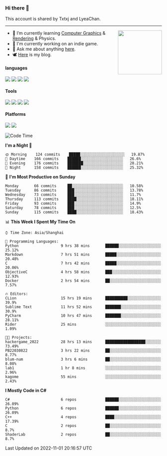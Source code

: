 ### Hi there 👋

This account is shared by Txtxj and LyeaChan.

---

<img align="right" height="141" src="https://github-readme-stats.vercel.app/api?username=txtxj&theme=tokyonight&show_icons=true&count_private=true">

- 🌱 I’m currently learning [Computer Graphics](https://github.com/txtxj/GAMES101) & [Rendering](https://github.com/txtxj/GAMES202) & Physics.
- 🐶 I'm currently working on an indie game.
- 💬 Ask me about anything [here](https://github.com/txtxj/txtxj/issues).
- 🕊️ [Here](https://txtxj.top) is my blog.

#### languages

![](https://img.shields.io/badge/C++-00599C?logo=cplusplus&logoColor=fff)
![](https://img.shields.io/badge/Python-3e74a2?logo=python&logoColor=fff)
![](https://img.shields.io/badge/C%23-239120?logo=csharp&logoColor=fff)
![](https://img.shields.io/badge/C-A8B9CC?logo=c&logoColor=555)


#### Tools

![](https://img.shields.io/badge/JetBrains-000000?logo=jetbrains&logoColor=fff)
![](https://img.shields.io/badge/Unity-FFFFFF?logo=unity&logoColor=000)
![](https://img.shields.io/badge/SublimeText_3-FF9800?logo=sublimetext&logoColor=fff)
![](https://img.shields.io/badge/Blender-F5792A?logo=blender&logoColor=fff)


#### Platforms

![](https://img.shields.io/badge/Windows_10-0078D6?logo=windows&logoColor=fff)
![](https://img.shields.io/badge/Ubuntu_20.04-E95420?logo=ubuntu&logoColor=fff)


<!--START_SECTION:waka-->
![Code Time](http://img.shields.io/badge/Code%20Time-469%20hrs%2028%20mins-blue)

**I'm a Night 🦉** 

```text
🌞 Morning    124 commits    █████░░░░░░░░░░░░░░░░░░░░   19.87% 
🌆 Daytime    166 commits    ██████░░░░░░░░░░░░░░░░░░░   26.6% 
🌃 Evening    176 commits    ███████░░░░░░░░░░░░░░░░░░   28.21% 
🌙 Night      158 commits    ██████░░░░░░░░░░░░░░░░░░░   25.32%

```
📅 **I'm Most Productive on Sunday** 

```text
Monday       66 commits     ██░░░░░░░░░░░░░░░░░░░░░░░   10.58% 
Tuesday      86 commits     ███░░░░░░░░░░░░░░░░░░░░░░   13.78% 
Wednesday    73 commits     ███░░░░░░░░░░░░░░░░░░░░░░   11.7% 
Thursday     113 commits    ████░░░░░░░░░░░░░░░░░░░░░   18.11% 
Friday       93 commits     ███░░░░░░░░░░░░░░░░░░░░░░   14.9% 
Saturday     78 commits     ███░░░░░░░░░░░░░░░░░░░░░░   12.5% 
Sunday       115 commits    ████░░░░░░░░░░░░░░░░░░░░░   18.43%

```


📊 **This Week I Spent My Time On** 

```text
⌚︎ Time Zone: Asia/Shanghai

💬 Programming Languages: 
Python                   9 hrs 38 mins       ██████░░░░░░░░░░░░░░░░░░░   25.12% 
Markdown                 7 hrs 51 mins       █████░░░░░░░░░░░░░░░░░░░░   20.48% 
C                        7 hrs 42 mins       █████░░░░░░░░░░░░░░░░░░░░   20.06% 
ObjectiveC               4 hrs 58 mins       ███░░░░░░░░░░░░░░░░░░░░░░   12.93% 
Docker                   2 hrs 54 mins       ██░░░░░░░░░░░░░░░░░░░░░░░   7.57%

🔥 Editors: 
CLion                    15 hrs 19 mins      ██████████░░░░░░░░░░░░░░░   39.9% 
Sublime Text             11 hrs 52 mins      ███████░░░░░░░░░░░░░░░░░░   30.9% 
PyCharm                  10 hrs 47 mins      ███████░░░░░░░░░░░░░░░░░░   28.11% 
Rider                    25 mins             ░░░░░░░░░░░░░░░░░░░░░░░░░   1.09%

🐱‍💻 Projects: 
hackergame_2022          28 hrs 13 mins      ██████████████████░░░░░░░   73.49% 
PB22030822               3 hrs 22 mins       ██░░░░░░░░░░░░░░░░░░░░░░░   8.77% 
blum-num                 3 hrs 6 mins        ██░░░░░░░░░░░░░░░░░░░░░░░   8.08% 
lab1                     1 hr 8 mins         ░░░░░░░░░░░░░░░░░░░░░░░░░   2.96% 
kagome                   55 mins             ░░░░░░░░░░░░░░░░░░░░░░░░░   2.43%

```

**I Mostly Code in C#** 

```text
C#                       6 repos             ██████░░░░░░░░░░░░░░░░░░░   26.09% 
Python                   6 repos             ██████░░░░░░░░░░░░░░░░░░░   26.09% 
C++                      4 repos             ████░░░░░░░░░░░░░░░░░░░░░   17.39% 
C                        2 repos             ██░░░░░░░░░░░░░░░░░░░░░░░   8.7% 
ShaderLab                2 repos             ██░░░░░░░░░░░░░░░░░░░░░░░   8.7%

```



 Last Updated on 2022-11-01 20:16:57 UTC
<!--END_SECTION:waka-->
